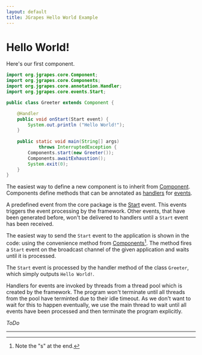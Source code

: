 ```yaml
---
layout: default
title: JGrapes Hello World Example
---
```


Hello World!
============

Here's our first component. 

```java
import org.jgrapes.core.Component;
import org.jgrapes.core.Components;
import org.jgrapes.core.annotation.Handler;
import org.jgrapes.core.events.Start;

public class Greeter extends Component {

    @Handler
    public void onStart(Start event) {
        System.out.println ("Hello World!");
    }
    
    public static void main(String[] args) 
            throws InterruptedException {
        Components.start(new Greeter());
        Components.awaitExhaustion();
        System.exit(0);
    }
}
```

The easiest way to define a new component is to inherit from
[Component](latest-release/javadoc/index.html?org/jgrapes/core/Component.html).
Components define methods that can be annotated as
[handlers](latest-release/javadoc/index.html?org/jgrapes/core/annotation/Handler.html)
for
[events](latest-release/javadoc/index.html?org/jgrapes/core/Event.html).

A predefined event from the core package is the
[Start](latest-release/javadoc/index.html?org/jgrapes/core/events/Start.html)
event. This events triggers the event processing by the framework. Other
events, that have been generated before, won't be delivered to handlers
until a `Start` event has been received.

The easiest way to send the `Start` event to the application is shown
in the code: using the convenience method from
[Components](latest-release/javadoc/index.html?org/jgrapes/core/Components.html)[^finalS].
The method fires a `Start` event on the broadcast channel of the given 
application and waits until it is processed. 

[^finalS]: Note the "s" at the end.

The `Start` event is processed by the handler method of the class `Greeter`,
which simply outputs `Hello World!`.

Handlers for events are invoked by threads from a thread pool which is
created by the framework. The program won't terminate until all threads
from the pool have terminted due to their idle timeout. As we don't want 
to wait for this to happen eventually, we use the main thread to wait until
all events have been processed and then terminate the program explicitly.

*ToDo*

---
